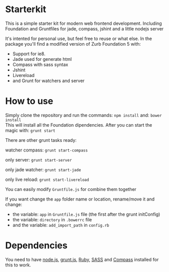 Starterkit
==========

This is a simple starter kit for modern web frontend development. 
Including Foundation and Gruntfiles for jade, compass, jshint and a little nodejs server

 It's intented for personal use, but feel free to reuse or what else. 
 In the package you'll find a modified version of Zurb Foundation 5 with:
 * Support for ie8.
 * Jade used for generate html
 * Compass with sass syntax
 * Jshint 
 * Livereload
 * and Grunt for watchers and server

How to use
==========

 Simply clone the repository and run the commands: 
 ```npm install```
 and:
 ```bower install```  
 This will install all the Foundation dipendencies. 
 After you can start the magic with: ```grunt start```
 
 There are other grunt tasks ready:
 
 watcher compass: ```grunt start-compass```
 
 only server: ```grunt start-server```
 
 only jade watcher: ```grunt start-jade```
 
 only live reload: ```grunt start-livereload```
 
 You can easily modify ```Gruntfile.js``` for combine them together

If you want change the ```app``` folder name or location, rename/move it and change:
 * the variable: ```app``` in ```Gruntfile.js``` file (the first after the grunt initConfig)
 * the variable: ```directory``` in ```.bowerrc```  file
 * and the variable: ```add_import_path``` in ```config.rb```



Dependencies
============
You need to have [node.js](http://nodejs.org), [grunt.js](https://github.com/cowboy/grunt), [Ruby](https://www.ruby-lang.org/), [SASS](http://sass-lang.com) and [Compass](http://compass-style.org) installed for this to work.

